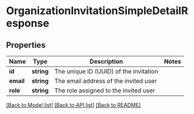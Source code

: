 # OrganizationInvitationSimpleDetailResponse

## Properties
Name | Type | Description | Notes
------------ | ------------- | ------------- | -------------
**id** | **string** | The unique ID (UUID) of the invitation | 
**email** | **string** | The email address of the invited user | 
**role** | **string** | The role assigned to the invited user | 

[[Back to Model list]](../README.md#documentation-for-models) [[Back to API list]](../README.md#documentation-for-api-endpoints) [[Back to README]](../README.md)


